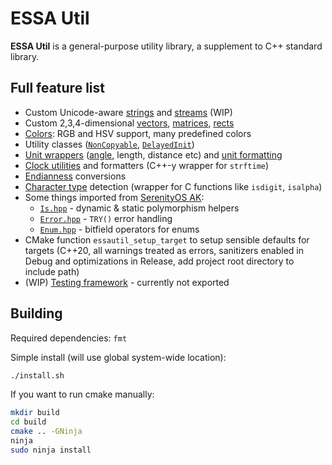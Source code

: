 # ESSA Util

**ESSA Util** is a general-purpose utility library, a supplement to C++ standard library.

## Full feature list

* Custom Unicode-aware [strings](./Util/UString.hpp) and [streams](./Util/Stream/) (WIP)
* Custom 2,3,4-dimensional [vectors](./Util/Vector.hpp), [matrices](./Util/Matrix.hpp), [rects](./Util/Rect.hpp)
* [Colors](./Util/Color.hpp): RGB and HSV support, many predefined colors
* Utility classes ([`NonCopyable`](./Util/NonCopyable.hpp), [`DelayedInit`](./Util/DelayedInit.hpp))
* [Unit wrappers](./Util/Units.hpp) ([angle](./Util/Angle.hpp), length, distance etc) and [unit formatting](./Util/UnitDisplay.hpp)
* [Clock utilities](./Util/SimulationClock.hpp) and formatters (C++-y wrapper for `strftime`)
* [Endianness](./Util/Endianness.hpp) conversions
* [Character type](./Util/CharacterType.hpp) detection (wrapper for C functions like `isdigit`, `isalpha`)
* Some things imported from [SerenityOS AK](https://github.com/SerenityOS/serenity/tree/master/AK):
    * [`Is.hpp`](./Util/Is.hpp) - dynamic & static polymorphism helpers
    * [`Error.hpp`](./Util/Error.hpp) - `TRY()` error handling
    * [`Enum.hpp`](./Util/Enum.hpp) - bitfield operators for enums
* CMake function `essautil_setup_target` to setup sensible defaults for targets (C++20, all warnings treated as errors, sanitizers enabled in Debug and optimizations in Release, add project root directory to include path)
* (WIP) [Testing framework](./Tests) - currently not exported

## Building

Required dependencies: `fmt`

Simple install (will use global system-wide location):
```sh
./install.sh
```

If you want to run cmake manually:
```sh
mkdir build
cd build
cmake .. -GNinja
ninja
sudo ninja install
```

